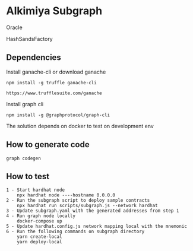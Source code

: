 # Alkimiya Subgraph

Oracle

HashSandsFactory

## Dependencies

Install ganache-cli or download ganache 

    npm install -g truffle ganache-cli

    https://www.trufflesuite.com/ganache

Install graph cli 

    npm install -g @graphprotocol/graph-cli

The solution depends on docker to test on development env

## How to generate code 

    graph codegen

## How to test

    1 - Start hardhat node 
        npx hardhat node ----hostname 0.0.0.0
    2 - Run the subgraph script to deploy sample contracts
        npx hardhat run scripts/subgraph.js --network hardhat 
    3 - Update subgraph.yaml with the generated addresses from step 1
    4 - Run graph node locally 
        docker-compose up 
    5 - Update hardhat.config.js network mapping local with the mnemonic
    6 - Run the following commands on subgraph directory
        yarn create-local
        yarn deploy-local







